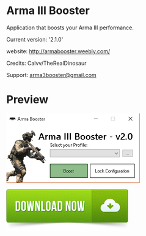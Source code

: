 

# Arma III Booster
Application that boosts your Arma III performance.

Current version: '2.1.0'

website: http://armabooster.weebly.com/

Credits: Calvv/TheRealDinosaur

Support: arma3booster@gmail.com


<h1> Preview </h1>

![](/Preview.png)

[![](/download.png)](https://github.com/Calvv/Arma-III-Booster/raw/master/Arma%20Booster.exe)
